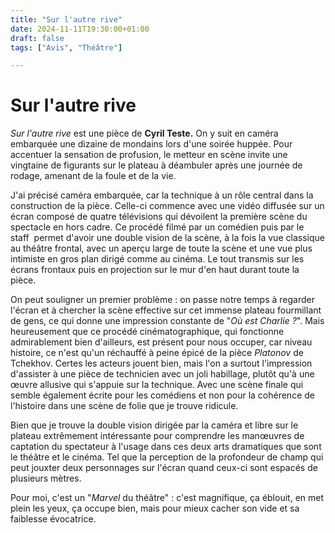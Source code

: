 ```yaml
---
title: "Sur l'autre rive"
date: 2024-11-11T19:30:00+01:00
draft: false
tags: ["Avis", "Théâtre"]

---
```

# Sur l'autre rive

*Sur l'autre rive* est une pièce de **Cyril Teste.** On y suit en caméra embarquée une dizaine de mondains lors d'une soirée huppée. Pour accentuer la sensation de profusion, le metteur en scène invite une vingtaine de figurants sur le plateau à déambuler après une journée de rodage, amenant de la foule et de la vie.

J'ai précisé caméra embarquée, car la technique à un rôle central dans la construction de la pièce. Celle-ci commence avec une vidéo diffusée sur un écran composé de quatre télévisions qui dévoilent la première scène du spectacle en hors cadre. Ce procédé filmé par un comédien puis par le staff  permet d'avoir une double vision de la scène, à la fois la vue classique au théâtre frontal, avec un aperçu large de toute la scène et une vue plus intimiste en gros plan dirigé comme au cinéma. Le tout transmis sur les écrans frontaux puis en projection sur le mur d'en haut durant toute la pièce.

On peut souligner un premier problème : on passe notre temps à regarder l'écran et à chercher la scène effective sur cet immense plateau fourmillant de gens, ce qui donne une impression constante de "*Où est Charlie ?*". Mais heureusement que ce procédé cinématographique, qui fonctionne admirablement bien d'ailleurs, est présent pour nous occuper, car niveau histoire, ce n'est qu'un réchauffé à peine épicé de la pièce *Platonov* de Tchekhov. Certes les acteurs jouent bien, mais l'on a surtout l'impression d'assister à une pièce de technicien avec un joli habillage, plutôt qu'à une œuvre allusive qui s'appuie sur la technique. Avec une scène finale qui semble également écrite pour les comédiens et non pour la cohérence de l'histoire dans une scène de folie que je trouve ridicule.

Bien que je trouve la double vision dirigée par la caméra et libre sur le plateau extrêmement intéressante pour comprendre les manœuvres de captation du spectateur à l'usage dans ces deux arts dramatiques que sont le théâtre et le cinéma. Tel que la perception de la profondeur de champ qui peut jouxter deux personnages sur l'écran quand ceux-ci sont espacés de plusieurs mètres.

Pour moi, c'est un "*Marvel* du théâtre" : c'est magnifique, ça éblouit, en met plein les yeux, ça occupe bien, mais pour mieux cacher son vide et sa faiblesse évocatrice.
